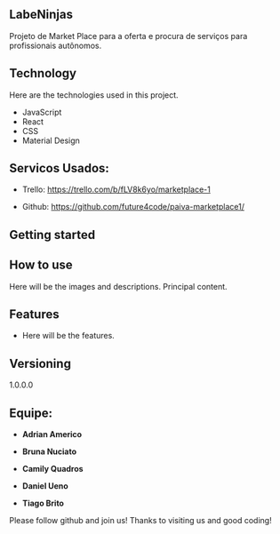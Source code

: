 ## LabeNinjas
 
Projeto de Market Place para a oferta e procura de serviços para profissionais autônomos.
 
## Technology 
 
Here are the technologies used in this project.
 
* JavaScript 
* React
* CSS
* Material Design 
 
## Servicos Usados:

* Trello: https://trello.com/b/fLV8k6yo/marketplace-1

* Github: https://github.com/future4code/paiva-marketplace1/
## Getting started
 

 
## How to use
 
Here will be the images and descriptions. Principal content.
 
 
## Features
 
  - Here will be the features.
 
 

 
## Versioning
 
1.0.0.0
 
 
## Equipe:

* **Adrian Americo**
  
* **Bruna Nuciato**
 
* **Camily Quadros**

* **Daniel Ueno**

* **Tiago Brito**
 
 
 
Please follow github and join us!
Thanks to visiting us and good coding!
